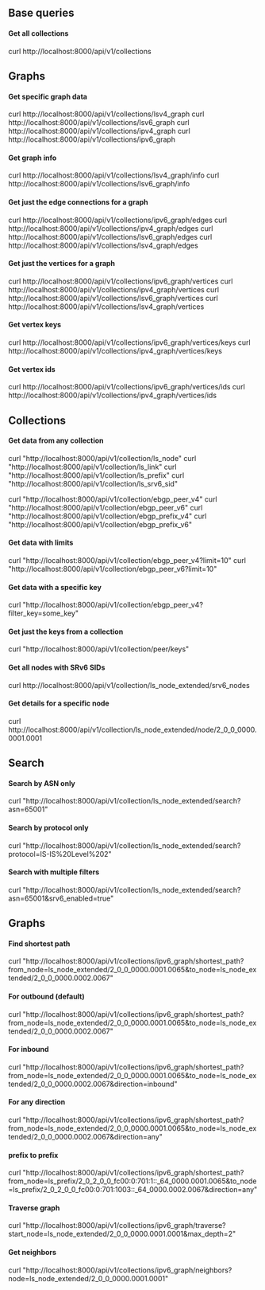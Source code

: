 ## Base queries

#### Get all collections
curl http://localhost:8000/api/v1/collections

## Graphs
#### Get specific graph data
curl http://localhost:8000/api/v1/collections/lsv4_graph
curl http://localhost:8000/api/v1/collections/lsv6_graph
curl http://localhost:8000/api/v1/collections/ipv4_graph
curl http://localhost:8000/api/v1/collections/ipv6_graph

#### Get graph info
curl http://localhost:8000/api/v1/collections/lsv4_graph/info
curl http://localhost:8000/api/v1/collections/lsv6_graph/info

#### Get just the edge connections for a graph
curl http://localhost:8000/api/v1/collections/ipv6_graph/edges
curl http://localhost:8000/api/v1/collections/ipv4_graph/edges
curl http://localhost:8000/api/v1/collections/lsv6_graph/edges
curl http://localhost:8000/api/v1/collections/lsv4_graph/edges

#### Get just the vertices for a graph
curl http://localhost:8000/api/v1/collections/ipv6_graph/vertices
curl http://localhost:8000/api/v1/collections/ipv4_graph/vertices
curl http://localhost:8000/api/v1/collections/lsv6_graph/vertices
curl http://localhost:8000/api/v1/collections/lsv4_graph/vertices

#### Get vertex keys
curl http://localhost:8000/api/v1/collections/ipv6_graph/vertices/keys
curl http://localhost:8000/api/v1/collections/ipv4_graph/vertices/keys

#### Get vertex ids
curl http://localhost:8000/api/v1/collections/ipv6_graph/vertices/ids
curl http://localhost:8000/api/v1/collections/ipv4_graph/vertices/ids

## Collections

#### Get data from any collection
curl "http://localhost:8000/api/v1/collection/ls_node"
curl "http://localhost:8000/api/v1/collection/ls_link"
curl "http://localhost:8000/api/v1/collection/ls_prefix"
curl "http://localhost:8000/api/v1/collection/ls_srv6_sid"

curl "http://localhost:8000/api/v1/collection/ebgp_peer_v4"
curl "http://localhost:8000/api/v1/collection/ebgp_peer_v6"
curl "http://localhost:8000/api/v1/collection/ebgp_prefix_v4"
curl "http://localhost:8000/api/v1/collection/ebgp_prefix_v6"

#### Get data with limits
curl "http://localhost:8000/api/v1/collection/ebgp_peer_v4?limit=10"
curl "http://localhost:8000/api/v1/collection/ebgp_peer_v6?limit=10"

#### Get data with a specific key
curl "http://localhost:8000/api/v1/collection/ebgp_peer_v4?filter_key=some_key"

#### Get just the keys from a collection
curl "http://localhost:8000/api/v1/collection/peer/keys"


#### Get all nodes with SRv6 SIDs
curl http://localhost:8000/api/v1/collection/ls_node_extended/srv6_nodes

#### Get details for a specific node
curl http://localhost:8000/api/v1/collection/ls_node_extended/node/2_0_0_0000.0001.0001


## Search

#### Search by ASN only
curl "http://localhost:8000/api/v1/collection/ls_node_extended/search?asn=65001"

#### Search by protocol only
curl "http://localhost:8000/api/v1/collection/ls_node_extended/search?protocol=IS-IS%20Level%202"

#### Search with multiple filters
curl "http://localhost:8000/api/v1/collection/ls_node_extended/search?asn=65001&srv6_enabled=true"

## Graphs

#### Find shortest path
curl "http://localhost:8000/api/v1/collections/ipv6_graph/shortest_path?from_node=ls_node_extended/2_0_0_0000.0001.0065&to_node=ls_node_extended/2_0_0_0000.0002.0067"

#### For outbound (default)
curl "http://localhost:8000/api/v1/collections/ipv6_graph/shortest_path?from_node=ls_node_extended/2_0_0_0000.0001.0065&to_node=ls_node_extended/2_0_0_0000.0002.0067"

#### For inbound
curl "http://localhost:8000/api/v1/collections/ipv6_graph/shortest_path?from_node=ls_node_extended/2_0_0_0000.0001.0065&to_node=ls_node_extended/2_0_0_0000.0002.0067&direction=inbound"

#### For any direction
curl "http://localhost:8000/api/v1/collections/ipv6_graph/shortest_path?from_node=ls_node_extended/2_0_0_0000.0001.0065&to_node=ls_node_extended/2_0_0_0000.0002.0067&direction=any"


#### prefix to prefix
curl "http://localhost:8000/api/v1/collections/ipv6_graph/shortest_path?from_node=ls_prefix/2_0_2_0_0_fc00:0:701:1::_64_0000.0001.0065&to_node=ls_prefix/2_0_2_0_0_fc00:0:701:1003::_64_0000.0002.0067&direction=any"



#### Traverse graph
curl "http://localhost:8000/api/v1/collections/ipv6_graph/traverse?start_node=ls_node_extended/2_0_0_0000.0001.0001&max_depth=2"

#### Get neighbors
curl "http://localhost:8000/api/v1/collections/ipv6_graph/neighbors?node=ls_node_extended/2_0_0_0000.0001.0001"